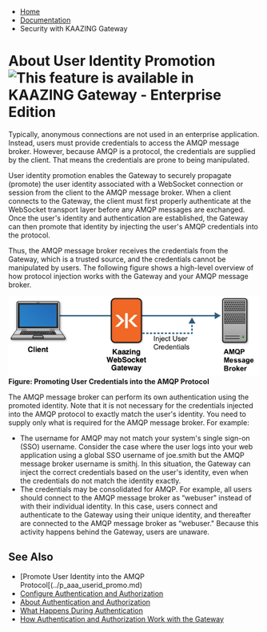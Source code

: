 -   [Home](../../index.md)
-   [Documentation](../index.md)
-   Security with KAAZING Gateway

About User Identity Promotion![This feature is available in KAAZING Gateway - Enterprise Edition](images/enterprise-feature.png)
================================================

Typically, anonymous connections are not used in an enterprise application. Instead, users must provide credentials to access the AMQP message broker. However, because AMQP is a protocol, the credentials are supplied by the client. That means the credentials are prone to being manipulated.

User identity promotion enables the Gateway to securely propagate (promote) the user identity associated with a WebSocket connection or session from the client to the AMQP message broker. When a client connects to the Gateway, the client must first properly authenticate at the WebSocket transport layer before any AMQP messages are exchanged. Once the user's identity and authentication are established, the Gateway can then promote that identity by injecting the user's AMQP credentials into the protocol.

Thus, the AMQP message broker receives the credentials from the Gateway, which is a trusted source, and the credentials cannot be manipulated by users. The following figure shows a high-level overview of how protocol injection works with the Gateway and your AMQP message broker.

![Promoting User Credentials into the AMQP Protocol](../images/f-amqp-user-creds-web.png)
**Figure: Promoting User Credentials into the AMQP Protocol**
  
The AMQP message broker can perform its own authentication using the promoted identity. Note that it is not necessary for the credentials injected into the AMQP protocol to exactly match the user's identity. You need to supply only what is required for the AMQP message broker. For example:

- The username for AMQP may not match your system's single sign-on (SSO) username.
  Consider the case where the user logs into your web application using a global SSO username of joe.smith but the AMQP message broker username is smithj. In this situation, the Gateway can inject the correct credentials based on the user's identity, even when the credentials do not match the identity exactly.
- The credentials may be consolidated for AMQP.
   For example, all users should connect to the AMQP message broker as “webuser" instead of with their individual identity. In this case, users connect and authenticate to the Gateway using their unique identity, and thereafter are connected to the AMQP message broker as “webuser." Because this activity happens behind the Gateway, users are unaware.

See Also
-------------------------------------------------------

 - [Promote User Identity into the AMQP Protocol[(../p_aaa_userid_promo.md)
 - [Configure Authentication and Authorization](o_aaa_config_authentication.md)
 - [About Authentication and Authorization](c_aaa_aaa.html)
 - [What Happens During Authentication](u_aaa_gw_client_interactions.md)
 - [How Authentication and Authorization Work with the Gateway](u_aaa_implement.md)
